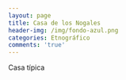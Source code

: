```yaml
---
layout: page
title: Casa de los Nogales
header-img: /img/fondo-azul.png
categories: Etnográfico
comments: 'true'
---
```



Casa típica

<div class="photos">
</div>

